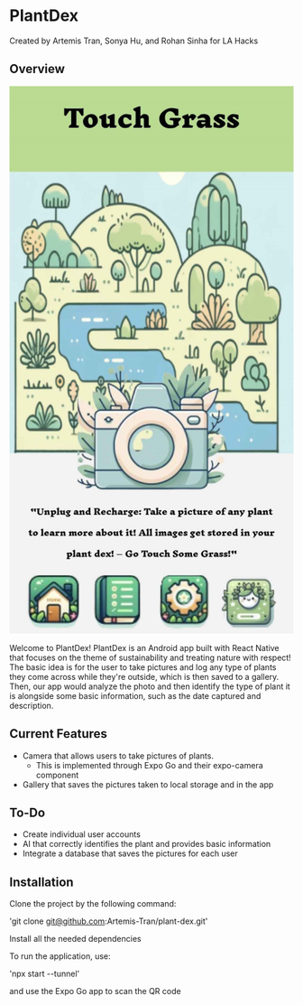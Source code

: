 # PlantDex

Created by Artemis Tran, Sonya Hu, and Rohan Sinha for LA Hacks

## Overview
![Home Page](assets/plant-dex-home.jpg)

Welcome to PlantDex! PlantDex is an Android app built with React Native that focuses on the theme of sustainability and treating nature with respect! The basic idea is for the user to take pictures and log any type of plants they come across while they're outside, which is then saved to a gallery. Then, our app would analyze the photo and then identify the type of plant it is alongside some basic information, such as the date captured and description.

## Current Features

* Camera that allows users to take pictures of plants. 
    * This is implemented through Expo Go and their expo-camera component
* Gallery that saves the pictures taken to local storage and in the app

 ## To-Do

* Create individual user accounts
* AI that correctly identifies the plant and provides basic information
* Integrate a database that saves the pictures for each user

## Installation

Clone the project by the following command:

'git clone git@github.com:Artemis-Tran/plant-dex.git'

Install all the needed dependencies

To run the application, use:

'npx start --tunnel'

and use the Expo Go app to scan the QR code
